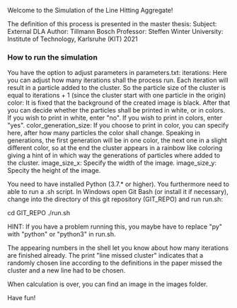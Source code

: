 Welcome to the Simulation of the Line Hitting Aggregate!

The definition of this process is presented in the master thesis:
Subject:	External DLA
Author: 	Tillmann Bosch
Professor: 	Steffen Winter
University: 	Institute of Technology, Karlsruhe (KIT)
2021

### How to run the simulation ###

You have the option to adjust parameters in parameters.txt:
iterations: 			Here you can adjust how many iterations shall the process run. Each iteration will result in a particle added to the cluster.
				So the particle size of the cluster is equal to iterations + 1 (since the cluster start with one particle in the origin)
color:				It is fixed that the background of the created image is black. After that you can decide whether the particles shall be printed in white, or in colors.
				If you wish to print in white, enter "no".
				If you wish to print in colors, enter "yes".
color_generation_size:		If you choose to print in color, you can specify here, after how many particles the color shall change. Speaking in generations, the first generation will 
				be in one color, the next one in a slight different color, so at the end the cluster appears in a rainbow like coloring giving a hint of in which way
				the generations of particles where added to the cluster. 
image_size_x:			Specify the width of the image. 
image_size_y:			Specity the height of the image. 


You need to have installed Python (3.7.* or higher). You furthermore need to able to run a .sh script. In Windows open Git Bash (or install it if necessary), 
change into the directory of this git repository (GIT_REPO) and run run.sh:

cd GIT_REPO
./run.sh

HINT: If you have a problem running this, you maybe have to replace "py" with "python" or "python3" in run.sh.

The appearing numbers in the shell let you know about how many iterations are finished already. The print "line missed cluster" indicates that a randomly chosen line 
according to the definitions in the paper missed the cluster and a new line had to be chosen. 

When calculation is over, you can find an image in the images folder.

Have fun!